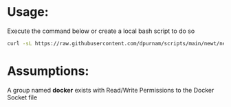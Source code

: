 # Usage:
Execute the command below or create a local bash script to do so
```bash
curl -sL https://raw.githubusercontent.com/dpurnam/scripts/main/newt/newt-service-manager.sh | sudo bash
```
# Assumptions:
A group named **docker** exists with Read/Write Permissions to the Docker Socket file
